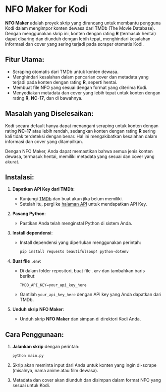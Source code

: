 # NFO Maker for Kodi

**NFO Maker** adalah proyek skrip yang dirancang untuk membantu pengguna Kodi dalam mengimpor konten dewasa dari TMDb (The Movie Database). Dengan menggunakan skrip ini, konten dengan rating **R** (termasuk hentai) dapat disaring dan diunduh dengan lebih tepat, menghindari kesalahan informasi dan cover yang sering terjadi pada scraper otomatis Kodi.

## Fitur Utama:
- Scraping otomatis dari TMDb untuk konten dewasa.
- Menghindari kesalahan dalam pencarian cover dan metadata yang terjadi pada konten dengan rating **R**, seperti hentai.
- Membuat file NFO yang sesuai dengan format yang diterima Kodi.
- Menyediakan metadata dan cover yang lebih tepat untuk konten dengan rating **R**, **NC-17**, dan di bawahnya.

## Masalah yang Diselesaikan:
Kodi secara default hanya dapat menangani scraping untuk konten dengan rating **NC-17** atau lebih rendah, sedangkan konten dengan rating **R** sering kali tidak terdeteksi dengan benar. Hal ini mengakibatkan kesalahan dalam informasi dan cover yang ditampilkan.

Dengan NFO Maker, Anda dapat memastikan bahwa semua jenis konten dewasa, termasuk hentai, memiliki metadata yang sesuai dan cover yang akurat.

## Instalasi:
1. **Dapatkan API Key dari TMDb**:
   - Kunjungi [TMDb](https://www.themoviedb.org/) dan buat akun jika belum memiliki.
   - Setelah itu, pergi ke [halaman API](https://www.themoviedb.org/settings/api) untuk mendapatkan API Key.

2. **Pasang Python**:
   - Pastikan Anda telah menginstal Python di sistem Anda.

3. **Install dependensi**:
   - Install dependensi yang diperlukan menggunakan perintah:
     ```bash
     pip install requests beautifulsoup4 python-dotenv
     ```

4. **Buat file `.env`**:
   - Di dalam folder repositori, buat file `.env` dan tambahkan baris berikut:
     ```
     TMDB_API_KEY=your_api_key_here
     ```
   - Gantilah `your_api_key_here` dengan API key yang Anda dapatkan dari TMDb.

5. **Unduh skrip NFO Maker**:
   - Unduh skrip **NFO Maker** dan simpan di direktori Kodi Anda.

## Cara Penggunaan:
1. **Jalankan skrip** dengan perintah:
   ```bash
   python main.py
     ```

2. Skrip akan meminta input dari Anda untuk konten
   yang ingin di-scrape (misalnya, nama anime atau film dewasa).

3. Metadata dan cover akan diunduh dan disimpan
   dalam format NFO yang sesuai untuk Kodi.